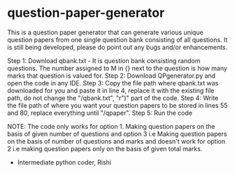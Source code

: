 # question-paper-generator
This is a question paper generator that can generate various unique question papers from one single question bank consisting of all questions.
It is still being developed, please do point out any bugs and/or enhancements.

Step 1: Download qbank.txt - It is question bank consisting random questions. The number assigned to M in {} next to the question is how many marks that question is valued for.
Step 2: Download QPgenerator.py and open the code in any IDE.
Step 3: Copy the file path where qbank.txt was downloaded for you and paste it in line 4, replace it with the existing file path, do not change the "/qbank.txt", "r")" part of the code.
Step 4: Write the file path of where you want your question papers to be stored in lines 55 and 80, replace everything until "/qpaper".
Step 5: Run the code

NOTE: The code only works for option 1. Making question papers on the basis of given number of questions and option 3 i.e Making question papers on the basis of number of questions and marks and doesn't work for option 2 i.e making question papers only on the basis of given total marks.

- Intermediate python coder, Rishi

